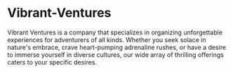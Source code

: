 # Vibrant-Ventures
Vibrant Ventures is a company that specializes in organizing unforgettable experiences for adventurers of all kinds. Whether you seek solace in nature's embrace, crave heart-pumping adrenaline rushes, or have a desire to immerse yourself in diverse cultures, our wide array of thrilling offerings caters to your specific desires.
